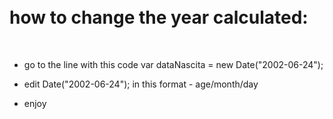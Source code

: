 
<h1> <br>how to change the year calculated: </h1></br>

- go to the line with this code var dataNascita = new Date("2002-06-24");

- edit Date("2002-06-24"); in this format - age/month/day

- enjoy 
